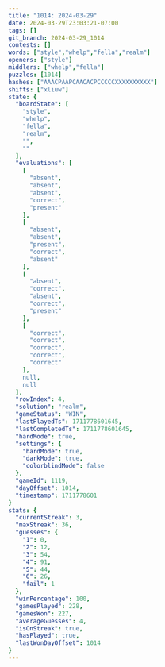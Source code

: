```yaml
---
title: "1014: 2024-03-29"
date: 2024-03-29T23:03:21-07:00
tags: []
git_branch: 2024-03-29_1014
contests: []
words: ["style","whelp","fella","realm"]
openers: ["style"]
middlers: ["whelp","fella"]
puzzles: [1014]
hashes: ["AAACPAAPCAACACPCCCCCXXXXXXXXXX"]
shifts: ["xliuw"]
state: {
  "boardState": [
    "style",
    "whelp",
    "fella",
    "realm",
    "",
    ""
  ],
  "evaluations": [
    [
      "absent",
      "absent",
      "absent",
      "correct",
      "present"
    ],
    [
      "absent",
      "absent",
      "present",
      "correct",
      "absent"
    ],
    [
      "absent",
      "correct",
      "absent",
      "correct",
      "present"
    ],
    [
      "correct",
      "correct",
      "correct",
      "correct",
      "correct"
    ],
    null,
    null
  ],
  "rowIndex": 4,
  "solution": "realm",
  "gameStatus": "WIN",
  "lastPlayedTs": 1711778601645,
  "lastCompletedTs": 1711778601645,
  "hardMode": true,
  "settings": {
    "hardMode": true,
    "darkMode": true,
    "colorblindMode": false
  },
  "gameId": 1119,
  "dayOffset": 1014,
  "timestamp": 1711778601
}
stats: {
  "currentStreak": 3,
  "maxStreak": 36,
  "guesses": {
    "1": 0,
    "2": 12,
    "3": 54,
    "4": 91,
    "5": 44,
    "6": 26,
    "fail": 1
  },
  "winPercentage": 100,
  "gamesPlayed": 228,
  "gamesWon": 227,
  "averageGuesses": 4,
  "isOnStreak": true,
  "hasPlayed": true,
  "lastWonDayOffset": 1014
}
---
```

<!-- more -->
